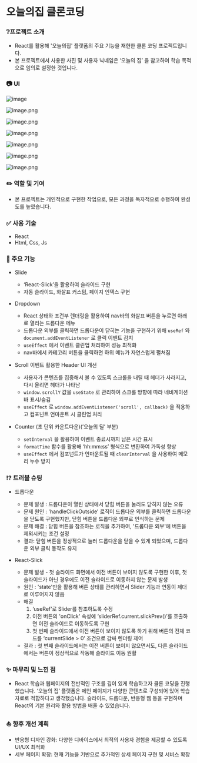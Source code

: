 # 오늘의집 클론코딩

### ❔프로젝트 소개
* React를 활용해 '오늘의집' 플랫폼의 주요 기능을 재현한 클론 코딩 프로젝트입니다.
* 본 프로젝트에서 사용한 사진 및 사용자 닉네임은  ‘오늘의 집’ 을 참고하여 학습 목적으로 임의로 설정한 것입니다.

### 📷 UI
![image](https://github.com/user-attachments/assets/c4e4c8df-54fc-472b-825d-80c92ef307df)


![image.png](https://prod-files-secure.s3.us-west-2.amazonaws.com/740647ff-12dd-47ca-a61a-5fedbc0f22f2/30085559-525a-4ff7-8232-c499ff5cd12b/image.png)

![image.png](https://prod-files-secure.s3.us-west-2.amazonaws.com/740647ff-12dd-47ca-a61a-5fedbc0f22f2/5a2cd378-64db-40ed-9bb0-60ddb3d7f7f0/image.png)

![image.png](https://prod-files-secure.s3.us-west-2.amazonaws.com/740647ff-12dd-47ca-a61a-5fedbc0f22f2/324e22c4-1bf1-417c-b137-837e816ab33f/image.png)

![image.png](https://prod-files-secure.s3.us-west-2.amazonaws.com/740647ff-12dd-47ca-a61a-5fedbc0f22f2/d3f4924f-3f5b-4bc1-b854-5b5c57527333/image.png)

![image.png](https://prod-files-secure.s3.us-west-2.amazonaws.com/740647ff-12dd-47ca-a61a-5fedbc0f22f2/76df912a-ec70-4b83-bb26-604ef62600a8/image.png)

![image.png](https://prod-files-secure.s3.us-west-2.amazonaws.com/740647ff-12dd-47ca-a61a-5fedbc0f22f2/f971046c-e4fb-4e77-941c-c1b7e322c217/image.png)

### ✏️ 역할 및 기여
* 본 프로젝트는 개인적으로 구현한 작업으로, 모든 과정을 독자적으로 수행하여 완성도를 높였습니다.

### ✅ 사용 기술
* React
* Html, Css, Js

### 🎯 주요 기능
- Slide
    - ‘React-Slick’을 활용하여 슬라이드 구현
    - 자동 슬라이드, 화살표 커스텀, 페이지 인덱스 구현

- Dropdown
    - React 상태와 조건부 렌더링을 활용하여 nav바의 화살표 버튼을 누르면 아래로 열리는 드롭다운 메뉴
    - 드롭다운 외부를 클릭하면 드롭다운이 닫히는 기능을 구현하기 위해 `useRef` 와 `document.addEventListener` 로 클릭 이벤트 감지
    - `useEffect` 에서 이벤트 클린업 처리하여 성능 최적화
    - nav바에서 카테고리 버튼을 클릭하면 하위 메뉴가 자연스럽게 펼쳐짐
 
- Scroll 이벤트 활용한 Header UI 개선
    - 사용자가 콘텐츠를 집중해서 볼 수 있도록 스크롤을 내릴 때 헤더가 사라지고, 다시 올리면 헤더가 나타남
    - `window.scrollY` 값을 `useState` 로 관리하여 스크롤 방향에 따라 네비게이션 바 표시/숨김
    - `useEffect` 로 `window.addEventListener('scroll', callback)` 을 적용하고 컴포넌트 언마운트 시 클린업 처리
 
- Counter (초 단위 카운트다운)(’오늘의 딜’ 부분)
    - `setInterval` 을 활용하여 이벤트 종료시까지 남은 시간 표시
    - `formatTime` 함수를 활용해 ‘hh:mm:ss’ 형식으로 변환하여 가독성 향상
    - `useEffect` 에서 컴포넌트가 언마운트될 때 `clearInterval` 을 사용하여 메모리 누수 방지
 
### ⁉️ 트러블 슈팅
- 드롭다운
    - 문제 발생 : 드롭다운이 열린 상태에서 닫힘 버튼을 눌러도 닫히지 않는 오류
    - 문제 원인 : 'handleClickOutside' 로직이 드롭다운 외부를 클릭하면 드롭다운을 닫도록 구현했지만, 닫힘 버튼을 드롭다운 외부로 인식하는 문제
    - 문제 해결 : 닫힘 버튼을 참조하는 로직을 추가하여, '드롭다운 외부'에 버튼을 제외시키는 조건 설정
    - 결과: 닫힘 버튼을 정상적으로 눌러 드롭다운을 닫을 수 있게 되었으며, 드롭다운 외부 클릭 동작도 유지
 
- React-Slick
    - 문제 발생 - 첫 슬라이드 화면에서 이전 버튼이 보이지 않도록 구현한 이후, 첫 슬라이드가 아닌 경우에도 이전 슬라이드로 이동하지 않는 문제 발생
    - 원인 : 'state'만을 활용해 버튼 상태를 관리하면서 Slider 기능과 연동이 제대로 이루어지지 않음
    - 해결
        1. ‘useRef’로 Slider를 참조하도록 수정
        2. 이전 버튼의 'onClick' 속성에 ‘sliderRef.current.slickPrev()’를 호출하면 이전 슬라이드로 이동하도록 구현
        3. 첫 번째 슬라이드에서 이전 버튼이 보이지 않도록 하기 위해 버튼의 전체 코드를 ‘currentSlide > 0’ 조건으로 감싸 렌더링 제어
    - 결과 :  첫 번째 슬라이드에서는 이전 버튼이 보이지 않으면서도, 다른 슬라이드에서는 버튼이 정상적으로 작동해 슬라이드 이동 원활
 
### ✨ 마무리 및 느낀 점
* React 학습과 웹페이지의 전반적인 구조를 깊이 있게 학습하고자 클론 코딩을 진행했습니다. ‘오늘의 집’ 플랫폼은 메인 페이지가 다양한 콘텐츠로 구성되어 있어 학습 자료로 적합하다고 생각했습니다. 슬라이드, 드롭다운, 반응형 웹 등을 구현하며 React의 기본 원리와 활용 방법을 배울 수 있었습니다.

### ⛵ 향후 개선 계획
* 반응형 디자인 강화: 다양한 디바이스에서 최적의 사용자 경험을 제공할 수 있도록 UI/UX 최적화
* 세부 페이지 확장: 현재 기능을 기반으로 추가적인 상세 페이지 구현 및 서비스 확장
